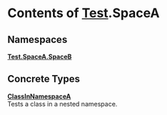 # Contents of [Test](TableOfContents.Test.md).SpaceA

## Namespaces

[**Test.SpaceA.SpaceB**](TableOfContents.Test.SpaceA.SpaceB.md)  

## Concrete Types

[**ClassInNamespaceA**](Test.SpaceA.ClassInNamespaceA.md)  
Tests a class in a nested namespace.  

  

